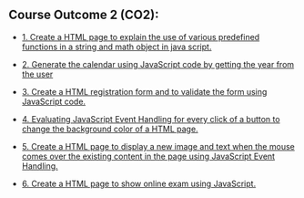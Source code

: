 ## Course Outcome 2 (CO2):
- [1. Create a HTML page to explain the use of various predefined functions in a string and math object in java script.](https://github.com/j3rry01v/MCA/tree/main/Semester-01/Web-Programming-Lab/Course-Outcome-2-(CO2)/01-HTML-JavaScript-Predefined-functions)


- [2. Generate the calendar using JavaScript code by getting the year from the user](https://github.com/j3rry01v/MCA/tree/main/Semester-01/Web-Programming-Lab/Course-Outcome-2-(CO2)/02-Calender-JavaScript)


- [3. Create a HTML registration form and to validate the form using JavaScript code. ](https://github.com/j3rry01v/MCA/tree/main/Semester-01/Web-Programming-Lab/Course-Outcome-2-(CO2)/03-HTML-Registration-Form-with-Validation-JS)


- [4. Evaluating JavaScript Event Handling for every click of a button to change the
background color of a HTML page.](https://github.com/j3rry01v/MCA/tree/main/Semester-01/Web-Programming-Lab/Course-Outcome-2-(CO2)/04-Event-Handling-JavaScript)


- [5. Create a HTML page to display a new image and text when the mouse comes over
the existing content in the page using JavaScript Event Handling. ](https://github.com/j3rry01v/MCA/tree/main/Semester-01/Web-Programming-Lab/Course-Outcome-2-(CO2)/05-Mouse0ver-JavaScript)


- [6. Create a HTML page to show online exam using JavaScript.](https://github.com/j3rry01v/MCA/tree/main/Semester-01/Web-Programming-Lab/Course-Outcome-2-(CO2)/06-Online-Exam-JavaScript)
